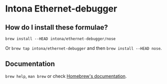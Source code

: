 # Intona Ethernet-debugger

## How do I install these formulae?
`brew install --HEAD intona/ethernet-debugger/nose`

Or `brew tap intona/ethernet-debugger` and then `brew install --HEAD nose`.

## Documentation
`brew help`, `man brew` or check [Homebrew's documentation](https://docs.brew.sh).
